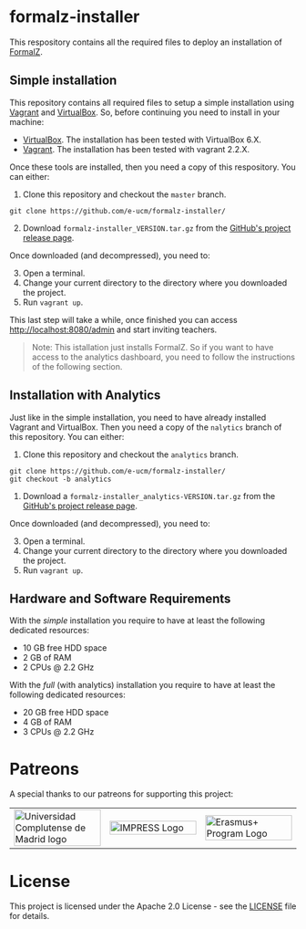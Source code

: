 # formalz-installer

This respository contains all the required files to deploy an installation of [FormalZ](https://github.com/e-ucm/Formalz).

## Simple installation

This repository contains all required files to setup a simple installation using [Vagrant](https://www.vagrantup.com/) and [VirtualBox](https://www.virtualbox.org/). So, before continuing you need to install in your machine:

- [VirtualBox](https://www.virtualbox.org/). The installation has been tested with VirtualBox 6.X.
- [Vagrant](https://www.vagrantup.com/). The installation has been tested with vagrant 2.2.X.

Once these tools are installed, then you need a copy of this respository. You can either:
1. Clone this repository and checkout the `master` branch.
```
git clone https://github.com/e-ucm/formalz-installer/
```
2. Download `formalz-installer_VERSION.tar.gz` from the [GitHub's project release page](https://github.com/e-ucm/formalz-installer/releases).

Once downloaded (and decompressed), you need to:

3. Open a terminal.
4. Change your current directory to the directory where you downloaded the project.
5. Run `vagrant up`.

This last step will take a while, once finished you can access [http://localhost:8080/admin](http://localhost:8080/admin) and start inviting teachers.

> Note: This istallation just installs FormalZ. So if you want to have access to the analytics dashboard, you need to follow the instructions of the following section.

## Installation with Analytics

Just like in the simple installation, you need to have already installed Vagrant and VirtualBox. Then you need a copy of the `nalytics` branch of this repository. You can either:

1. Clone this repository and checkout the `analytics` branch.
```
git clone https://github.com/e-ucm/formalz-installer/
git checkout -b analytics
```
1. Download a `formalz-installer_analytics-VERSION.tar.gz` from the [GitHub's project release page](https://github.com/e-ucm/formalz-installer/releases).

Once downloaded (and decompressed), you need to:

3. Open a terminal.
4. Change your current directory to the directory where you downloaded the project.
5. Run `vagrant up`.

## Hardware and Software Requirements

With the *simple* installation you require to have at least the following dedicated resources:
 * 10 GB free HDD space
 * 2 GB of RAM
 * 2 CPUs @ 2.2 GHz

With the *full* (with analytics) installation you require to have at least the following dedicated resources:
 * 20 GB free HDD space
 * 4 GB of RAM
 * 3 CPUs @ 2.2 GHz

# Patreons

A special thanks to our patreons for supporting this project:

<table>
  <tr>
    <td width="30%">
      <a href="https://www.ucm.es/" target="_blank">
        <img width="100%" src="https://www.ucm.es/themes/ucm3/media/img/logo.png" alt="Universidad Complutense de Madrid logo"/>
      </a>
    </td>
    <td width="30%">
      <a href="https://impress-project.eu/" target="_blank">
        <img width="100%" src="https://www.inesc-id.pt/wp-content/uploads/2018/01/impress_logo_703x316.png" alt="IMPRESS Logo"/>
      </a>
    </td>
    <td width="30%">
      <a href="http://erasmusplus.nl/" target="_blank">
      <img width="100%" src="https://impress-project.eu/wp-content/uploads/2017/09/eu_flag_co_funded_700x200-300x86.png" alt="Erasmus+ Program Logo"/>
    </a>
  </td>
  </tr>
</table>

# License

This project is licensed under the Apache 2.0 License - see the [LICENSE](https://github.com/e-ucm/formalz-backend-docker/blob/master/LICENSE) file for details.